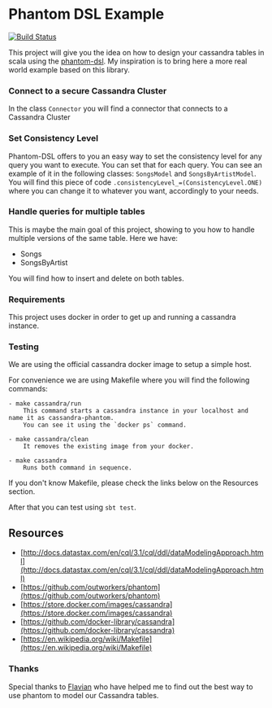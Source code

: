# Phantom DSL Example

[![Build Status](https://travis-ci.org/thiagoandrade6/cassandra-phantom.svg?branch=master)](https://travis-ci.org/thiagoandrade6/cassandra-phantom)

This project will give you the idea on how to design your cassandra tables in scala using the [phantom-dsl](https://github.com/outworkers/phantom). My inspiration is to bring here a more real world example based on this library.

### Connect to a secure Cassandra Cluster

In the class ```Connector``` you will find a connector that connects to a Cassandra Cluster

### Set Consistency Level

Phantom-DSL offers to you an easy way to set the consistency level for any query you want to execute. You can set that for each query. You can see an example of it in the following classes: ```SongsModel``` and ```SongsByArtistModel```. You will find this piece of code ```.consistencyLevel_=(ConsistencyLevel.ONE)``` where you can change it to whatever you want, accordingly to your needs.

### Handle queries for multiple tables

This is maybe the main goal of this project, showing to you how to handle multiple versions of the same table. Here we have:

- Songs
- SongsByArtist

You will find how to insert and delete on both tables.

### Requirements

This project uses docker in order to get up and running a cassandra instance.

### Testing

We are using the official cassandra docker image to setup a simple host.

For convenience we are using Makefile where you will find the following commands:

    - make cassandra/run
        This command starts a cassandra instance in your localhost and name it as cassandra-phantom.
        You can see it using the `docker ps` command.
        
    - make cassandra/clean 
        It removes the existing image from your docker.
        
    - make cassandra 
        Runs both command in sequence.

If you don't know Makefile, please check the links below on the Resources section.

After that you can test using `sbt test`.

## Resources

- [http://docs.datastax.com/en/cql/3.1/cql/ddl/dataModelingApproach.html](http://docs.datastax.com/en/cql/3.1/cql/ddl/dataModelingApproach.html)
- [https://github.com/outworkers/phantom](https://github.com/outworkers/phantom)
- [https://store.docker.com/images/cassandra](https://store.docker.com/images/cassandra)
- [https://github.com/docker-library/cassandra](https://github.com/docker-library/cassandra)
- [https://en.wikipedia.org/wiki/Makefile](https://en.wikipedia.org/wiki/Makefile)

### Thanks

Special thanks to [Flavian](https://github.com/alexflav23) who have helped me to find out the best way to use phantom to model our Cassandra tables.
